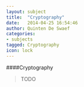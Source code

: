 ```yaml
---
layout: subject
title:  "Cryptography"
date:   2014-04-25 16:54:46
author: Quinten De Swaef
categories:
- subjects
tagged: Cryptography
icon: lock
---
```

####Cryptography

> TODO
